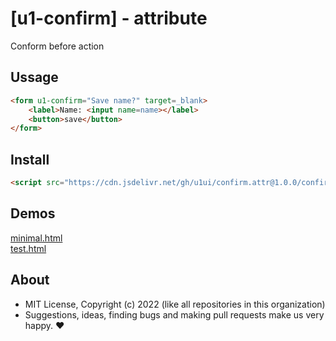 # [u1-confirm] - attribute
Conform before action

## Ussage

```html
<form u1-confirm="Save name?" target=_blank>
    <label>Name: <input name=name></label>
    <button>save</button>
</form>
```

## Install

```html
<script src="https://cdn.jsdelivr.net/gh/u1ui/confirm.attr@1.0.0/confirm.min.js" type=module>
```

## Demos

[minimal.html](https://raw.githack.com/u1ui/confirm.attr/main/tests/minimal.html)  
[test.html](https://raw.githack.com/u1ui/confirm.attr/main/tests/test.html)  

## About

- MIT License, Copyright (c) 2022 <u1> (like all repositories in this organization) <br>
- Suggestions, ideas, finding bugs and making pull requests make us very happy. ♥

